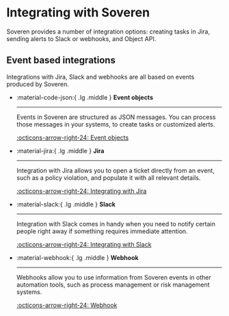# Integrating with Soveren

Soveren provides a number of integration options: creating tasks in Jira, sending alerts to Slack or webhooks, and Object API.

## Event based integrations 

Integrations with Jira, Slack and webhooks are all based on events produced by Soveren.

<div class="grid cards" markdown>

-   :material-code-json:{ .lg .middle } __Event objects__

    ---

    Events in Soveren are structured as JSON messages. You can process those messages in your systems, to create tasks or customized alerts.

    [:octicons-arrow-right-24: Event objects](event-objects/)

</div>

<div class="grid cards" markdown>

-   :material-jira:{ .lg .middle } __Jira__

    ---

    Integration with Jira allows you to open a ticket directly from an event, such as a policy violation, and populate it with all relevant details.

    [:octicons-arrow-right-24: Integrating with Jira](jira/)

-   :material-slack:{ .lg .middle } __Slack__

    ---

    Integration with Slack comes in handy when you need to notify certain people right away if something requires immediate attention.

    [:octicons-arrow-right-24: Integrating with Slack](slack/)

-   :material-webhook:{ .lg .middle } __Webhook__

    ---

    Webhooks allow you to use information from Soveren events in other automation tools, such as process management or risk management systems.

    [:octicons-arrow-right-24: Webhook](webhook/)

</div>
